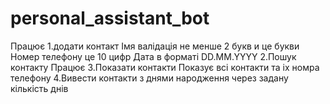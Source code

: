 # personal_assistant_bot

Працює 
1.додати контакт
    Імя валідація не менше 2 букв и це букви
    Номер телефону це 10 цифр
    Дата в форматі DD.MM.YYYY
2.Пошук контакту
    Працює
3.Показати контакти
    Показує всі контакти та іх номра телефону
4.Вивести контакти з днями народження через задану кількість днів
